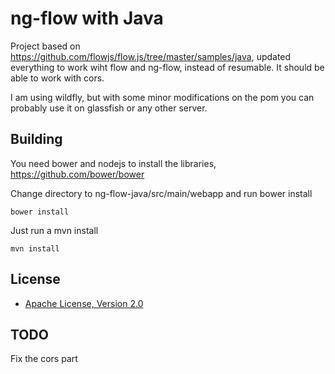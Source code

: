 ng-flow with Java
========

Project based on https://github.com/flowjs/flow.js/tree/master/samples/java, updated everything to work wiht flow and ng-flow, instead of resumable.
It should be able to work with cors.

I am using wildfly, but with some minor modifications on the pom you can probably use it on glassfish or any other server.



Building
--------
You need bower and nodejs to install the libraries, https://github.com/bower/bower

Change directory to  ng-flow-java/src/main/webapp and run bower install
    
    bower install
    
Just run a mvn install 
    
    mvn install


License
-------

* [Apache License, Version 2.0](https://www.apache.org/licenses/LICENSE-2.0)


TODO
-------

Fix the cors part
